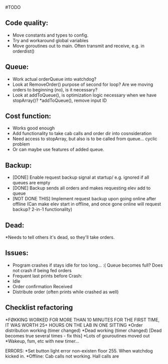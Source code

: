 #TODO

## Code quality:

* Move constants and types to config.
* Try and workaround global variables
* Move goroutines out to main. Often transmit and receive, e.g. in orderdist()

## Queue:

* Work actual orderQueue into watchdog?
* Look at RemoveOrder() purpose of second for loop? Are we moving orders to beginning (no), is it necessary?
* Look at addToQueue(), is optimization logic necessary when we have stopArray()?
*addToQueue(), remove input ID

## Cost function:

* Works good enough
* Add functionality to take cab calls and order dir into cosnsideration
* Need access to stopArray, but also is to be called from queue... cyclic problem
* Or can maybe use features of added queue.

## Backup:

* [DONE] Enable request backup signal at startup/ e.g. ignored if all queues are empty
* [DONE] Backup sends all orders and makes requesting elev add to queue
* [NOT DONE THIS] Implement request backup upon going online after offline (Can make elev start in offline, and once gone online will request backup? 2-in-1 functionality)



## Dead:

*Needs to tell others it's dead, so they'll take orders.

## Issues:

* Program crashes if stays idle for too long... :( Queue becomes full? Does not crash if being fed orders
* Frequent last prints before Crash:
* Idle
* Order confirmation Received
* Distribute order (often prints while crashed as well)

## Checklist refactoring
*FØKKING WORKED FOR MORE THAN 10 MINUTES FOR THE FIRST TIME, IT WAS WORTH 25+ HOURS ON THE LAB IN ONE SITTING
*Order distribution working (timer changed)
*Dead working (timer changed) [Dead becomes true several times - fix this]
*Lots of gouroutines moved out
*Wakeup, fsm, etc with new timer...

ERRORS:
*Set button light error non-existen floor 255. When watchdog kicked in.
*Offline: Cab calls not working. Hall calls are

